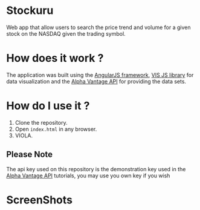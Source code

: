 # Stockuru
Web app that allow users to search the price trend and volume for a given stock on the NASDAQ given the trading symbol.

# How does it work ?
The application was built using the [AngularJS framework](https://angularjs.org/), [VIS JS library](https://visjs.org/) for data visualization and the [Alpha Vantage API](https://www.alphavantage.co/documentation/) for providing the data sets.

# How do I use it ?
1. Clone the repository.
2. Open `index.html` in any browser.
3. VIOLA.

## Please Note
The api key used on this repository is the demonstration key used in the [Alpha Vantage API](https://www.alphavantage.co/documentation/) tutorials, you may use you own key if you wish

# ScreenShots
